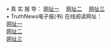 &#8226; 真 实 报 导：
<a href="http://776.chatnook.com/read/" target="_blank">网址一</a>
　<a href="http://77.ez.lv:81/" target="_blank">网址二</a>
　<a href="http://728.epac.to/read/" target="_blank">网址三</a>
　<br />
&#8226; TruthNews电子报(书) 在线阅读网址：<br />
  <a href="http://tny.im/nw3" target="_blank">网址一</a><br />
  <a href="http://77.ez.lv:81/" target="_blank">网址二</a><br />
<a href="http://is.gd/88news" target="_blank">网址三</a><br />
